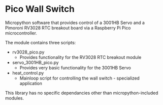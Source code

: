 # Pico Wall Switch

Micropython software that provides control of a 3001HB Servo and a Pimoroni RV3028 RTC breakout board via a Raspberry Pi Pico microcontroller.

The module contains three scripts:

* rv3028_pico.py
	* Provides functionality for the RV3028 RTC breakout module
* servo_3001HB_pico.py
	* Provides very basic functionality for the 3001HB Servo
* heat_control.py
	* Mainloop script for controlling the wall switch - specialized application

This library has no specific dependancies other than micropython-included modules.
